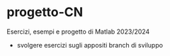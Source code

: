 # progetto-CN
Esercizi, esempi e progetto di Matlab 2023/2024
- svolgere esercizi sugli appositi branch di sviluppo
